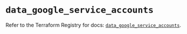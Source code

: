 # `data_google_service_accounts`

Refer to the Terraform Registry for docs: [`data_google_service_accounts`](https://registry.terraform.io/providers/hashicorp/google/6.26.0/docs/data-sources/service_accounts).
